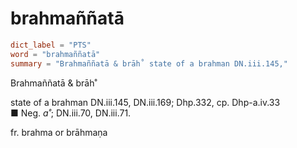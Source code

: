 # brahmaññatā

``` toml
dict_label = "PTS"
word = "brahmaññatā"
summary = "Brahmaññatā & brāh˚ state of a brahman DN.iii.145,"
```

Brahmaññatā & brāh˚

state of a brahman DN.iii.145, DN.iii.169; Dhp.332, cp. Dhp\-a.iv.33  
■ Neg. *a˚*; DN.iii.70, DN.iii.71.

fr. brahma or brāhmaṇa

